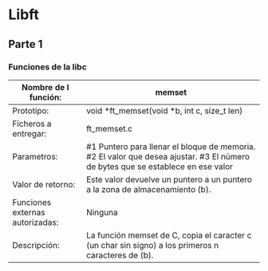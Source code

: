 # **Libft**
## Parte 1
### Funciones de la libc


| Nombre de l función: | memset |
| ------------- | ------------- |
| Prototipo: | void    *ft_memset(void *b, int c, size_t len) |
| Ficheros a entregar: | ft_memset.c |
| Parametros: | #1 Puntero para llenar el bloque de memoria. #2 El valor que desea ajustar. #3  El número de bytes que se establece en ese valor |
| Valor de retorno: | Este valor devuelve un puntero a un puntero a la zona de almacenamiento (b). |
| Funciones externas autorizadas: | Ninguna |
| Descripción: | La función memset de C, copia el caracter c (un char sin signo) a los primeros n caracteres de (b). |
